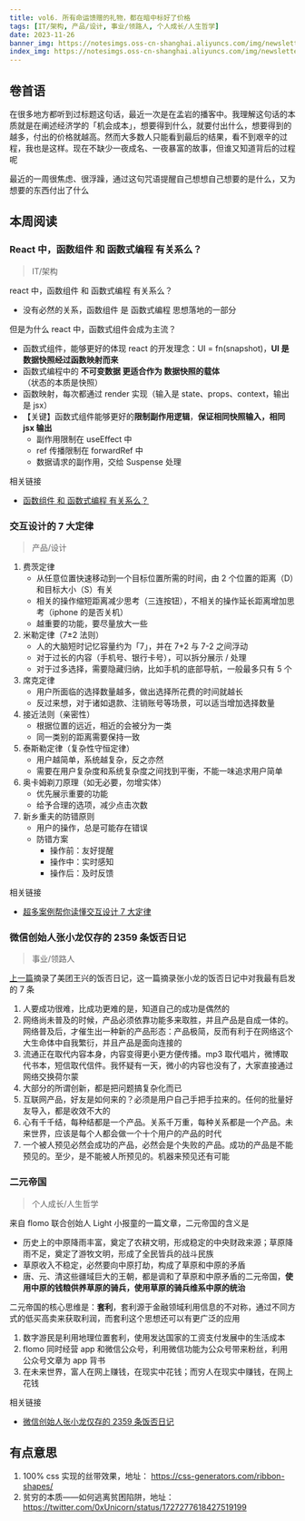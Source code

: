 ```yaml
---
title: vol6. 所有命运馈赠的礼物，都在暗中标好了价格
tags: [IT/架构, 产品/设计, 事业/领路人, 个人成长/人生哲学]
date: 2023-11-26
banner_img: https://notesimgs.oss-cn-shanghai.aliyuncs.com/img/newsletter-vol6.jpg
index_img: https://notesimgs.oss-cn-shanghai.aliyuncs.com/img/newsletter-vol6.jpg
---
```


## 卷首语

在很多地方都听到过标题这句话，最近一次是在孟岩的播客中。我理解这句话的本质就是在阐述经济学的「机会成本」，想要得到什么，就要付出什么，想要得到的越多，付出的价格就越高。然而大多数人只能看到最后的结果，看不到艰辛的过程，我也是这样。现在不缺少一夜成名、一夜暴富的故事，但谁又知道背后的过程呢

最近的一周很焦虑、很浮躁，通过这句咒语提醒自己想想自己想要的是什么，又为想要的东西付出了什么

## 本周阅读

### React 中，函数组件 和 函数式编程 有关系么？

> IT/架构

react 中，函数组件 和 函数式编程 有关系么？

- 没有必然的关系，函数组件 是 函数式编程 思想落地的一部分

但是为什么 react 中，函数式组件会成为主流？

- 函数式组件，能够更好的体现 react 的开发理念：UI = fn(snapshot)，**UI 是数据快照经过函数映射而来**
- 函数式编程中的 **不可变数据 更适合作为 数据快照的载体**（状态的本质是快照）
- 函数映射，每次都通过 render 实现（输入是 state、props、context，输出是 jsx）
- 【关键】函数式组件能够更好的**限制副作用逻辑**，**保证相同快照输入，相同 jsx 输出**
  - 副作用限制在 useEffect 中
  - ref 传播限制在 forwardRef 中
  - 数据请求的副作用，交给 Suspense 处理

相关链接

- [函数组件 和 函数式编程 有关系么？](https://juejin.cn/post/7303546495777275913)

### 交互设计的 7 大定律

> 产品/设计

1. 费茨定律
   - 从任意位置快速移动到一个目标位置所需的时间，由 2 个位置的距离（D）和目标大小（S）有关
   - 相关的操作缩短距离减少思考（三连按钮），不相关的操作延长距离增加思考（iphone 的是否关机）
   - 越重要的功能，要尽量放大一些
2. 米勒定律（7±2 法则）
   - 人的大脑短时记忆容量约为「7」，并在 7+2 与 7-2 之间浮动
   - 对于过长的内容（手机号、银行卡号），可以拆分展示 / 处理
   - 对于过多选择，需要隐藏归纳，比如手机的底部导航，一般最多只有 5 个
3. 席克定律
   - 用户所面临的选择数量越多，做出选择所花费的时间就越长
   - 反过来想，对于诸如退款、注销账号等场景，可以适当增加选择数量
4. 接近法则（亲密性）
   - 根据位置的远近，相近的会被分为一类
   - 同一类别的距离需要保持一致
5. 泰斯勒定律（复杂性守恒定律）
   - 用户越简单，系统越复杂，反之亦然
   - 需要在用户复杂度和系统复杂度之间找到平衡，不能一味追求用户简单
6. 奥卡姆剃刀原理（如无必要，勿增实体）
   - 优先展示重要的功能
   - 给予合理的选项，减少点击次数
7. 新乡重夫的防错原则
   - 用户的操作，总是可能存在错误
   - 防错方案
     - 操作前：友好提醒
     - 操作中：实时感知
     - 操作后：及时反馈

相关链接

- [超多案例帮你读懂交互设计 7 大定律](https://www.uisdc.com/7-interactive-design-law)

### 微信创始人张小龙仅存的 2359 条饭否日记

> 事业/领路人

[上一篇](https://weekly.wujieli.top/2023/11/19/vol5.%E9%9D%A2%E5%90%91%E7%BB%93%E6%9E%9C%E8%80%8C%E4%B8%8D%E6%98%AF%E8%BF%87%E7%A8%8B/#%E7%8E%8B%E5%85%B4%E5%9C%A8%E9%A5%AD%E5%90%A6%E7%9A%84%E5%8D%81%E5%87%A0%E4%B8%87%E6%9D%A1%E8%A7%82%E7%82%B9)摘录了美团王兴的饭否日记，这一篇摘录张小龙的饭否日记中对我最有启发的 7 条

1. 人要成功很难，比成功更难的是，知道自己的成功是偶然的
2. 网络尚未普及的时候，产品必须依靠功能多来取胜，并且产品是自成一体的。网络普及后，才催生出一种新的产品形态：产品极简，反而有利于在网络这个大生命体中自我繁衍，并且产品是面向连接的
3. 流通正在取代内容本身，内容变得更小更方便传播。mp3 取代唱片，微博取代书本，短信取代信件。我怀疑有一天，微小的内容也没有了，大家直接通过网络交换荷尔蒙
4. 大部分的所谓创新，都是把问题搞复杂化而已
5. 互联网产品，好友是如何来的？必须是用户自己手把手拉来的。任何的批量好友导入，都是收效不大的
6. 心有千千结，每种结都是一个产品。关系千万重，每种关系都是一个产品。未来世界，应该是每个人都会做一个十个用户的产品的时代
7. 一个被人预见必然会成功的产品，必然会是个失败的产品。成功的产品是不能预见的。至少，是不能被人所预见的。机器来预见还有可能

### 二元帝国

> 个人成长/人生哲学

来自 flomo 联合创始人 Light 小报童的一篇文章，二元帝国的含义是

- 历史上的中原降雨丰富，奠定了农耕文明，形成稳定的中央财政来源；草原降雨不足，奠定了游牧文明，形成了全民皆兵的战斗民族
- 草原收入不稳定，必然要向中原打劫，构成了草原和中原的矛盾
- 唐、元、清这些疆域巨大的王朝，都是调和了草原和中原矛盾的二元帝国，**使用中原的钱粮供养草原的骑兵，使用草原的骑兵维系中原的统治**

二元帝国的核心思维是：**套利**，套利源于金融领域利用信息的不对称，通过不同方式的低买高卖来获取利润，而套利这个思想还可以有更广泛的应用

1. 数字游民是利用地理位置套利，使用发达国家的工资支付发展中的生活成本
2. flomo 同时经营 app 和微信公众号，利用微信功能为公众号带来粉丝，利用公众号文章为 app 背书
3. 在未来世界，富人在网上赚钱，在现实中花钱；而穷人在现实中赚钱，在网上花钱

相关链接

- [微信创始人张小龙仅存的 2359 条饭否日记](https://twitter.com/punk2898/status/1712732392513998853)

## 有点意思

1. 100% css 实现的丝带效果，地址： https://css-generators.com/ribbon-shapes/
2. 贫穷的本质——如何逃离贫困陷阱，地址： https://twitter.com/0xUnicorn/status/1727277618427519199
